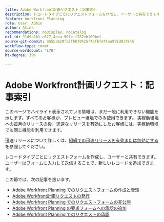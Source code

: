 ```yaml
---
title: Adobe Workfront計画リクエスト：記事索引
description: レコードタイプごとにリクエストフォームを作成し、ユーザーと共有できます。ユーザーはフォームに入力して送信することで、新しいレコードを追加できます。
feature: Workfront Planning
role: User, Admin
author: Alina
recommendations: noDisplay, noCatalog
exl-id: 91d9a1b1-c677-4aea-997e-f787eb109be1
source-git-commit: 9b5ba629fa2f50f0425f4afbfd4faa891d917845
workflow-type: tm+mt
source-wordcount: '170'
ht-degree: 19%

---
```


# Adobe Workfront計画リクエスト：記事索引

<span class="preview">このページでハイライト表示されている情報は、まだ一般に利用できない機能を示します。すべてのお客様が、プレビュー環境でのみ使用できます。 実稼動環境への毎月のリリースの後、迅速なリリースを有効にしたお客様には、実稼動環境でも同じ機能を利用できます。</span>

<span class="preview">迅速リリースについて詳しくは、[組織での迅速リリースを有効または無効にする](/help/quicksilver/administration-and-setup/set-up-workfront/configure-system-defaults/enable-fast-release-process.md)を参照してください。</span>

レコードタイプごとにリクエストフォームを作成し、ユーザーと共有できます。ユーザーはフォームに入力して送信することで、新しいレコードを追加できます。

この節では、次の記事を扱います。

* [Adobe Workfront Planning でのリクエストフォームの作成と管理](/help/quicksilver/planning/requests/create-request-form.md)
* [Adobe Workfront計画リクエストの発行](/help/quicksilver/planning/requests/submit-requests.md)
* [Adobe Workfront Planning でのリクエストフォームの非公開](/help/quicksilver/planning/requests/unpublish-request-form.md)
* <span class="preview">[Adobe Workfront Planning の要求フォームへの承認の追加 ](/help/quicksilver/planning/requests/add-approval-to-request-form.md)</span>
* <span class="preview">[Adobe Workfront Planning でのリクエストの承認 ](/help/quicksilver/planning/requests/approve-request.md)</span>
